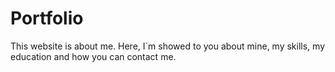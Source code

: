 # Portfolio
This website is about me. Here, I`m showed to you about mine, my skills, my education and how you can contact me.
